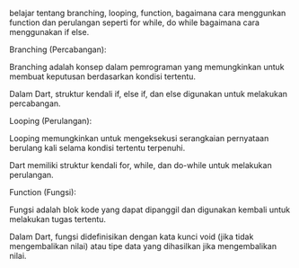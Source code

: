 belajar tentang branching, looping, function,
bagaimana cara menggunkan function dan perulangan seperti for while, do while
bagaimana cara menggunakan if else.

Branching (Percabangan):

Branching adalah konsep dalam pemrograman yang memungkinkan untuk membuat keputusan berdasarkan kondisi tertentu.

Dalam Dart, struktur kendali if, else if, dan else digunakan untuk melakukan percabangan.

Looping (Perulangan):

Looping memungkinkan untuk mengeksekusi serangkaian pernyataan berulang kali selama kondisi tertentu terpenuhi.

Dart memiliki struktur kendali for, while, dan do-while untuk melakukan perulangan.

Function (Fungsi):

Fungsi adalah blok kode yang dapat dipanggil dan digunakan kembali untuk melakukan tugas tertentu.

Dalam Dart, fungsi didefinisikan dengan kata kunci void (jika tidak mengembalikan nilai) atau tipe data yang dihasilkan jika mengembalikan nilai.